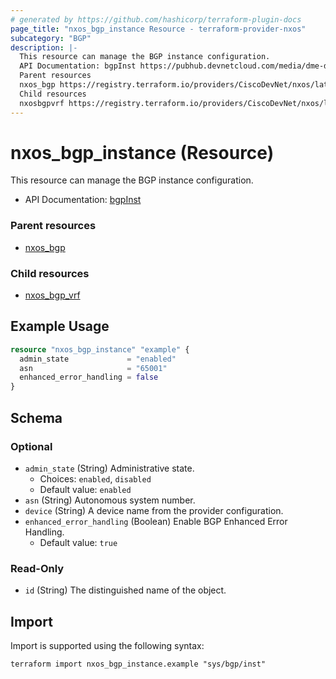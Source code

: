```yaml
---
# generated by https://github.com/hashicorp/terraform-plugin-docs
page_title: "nxos_bgp_instance Resource - terraform-provider-nxos"
subcategory: "BGP"
description: |-
  This resource can manage the BGP instance configuration.
  API Documentation: bgpInst https://pubhub.devnetcloud.com/media/dme-docs-10-2-2/docs/Routing%20and%20Forwarding/bgp:Inst/
  Parent resources
  nxos_bgp https://registry.terraform.io/providers/CiscoDevNet/nxos/latest/docs/resources/bgp
  Child resources
  nxosbgpvrf https://registry.terraform.io/providers/CiscoDevNet/nxos/latest/docs/resources/bgp_vrf
---
```


# nxos_bgp_instance (Resource)

This resource can manage the BGP instance configuration.

- API Documentation: [bgpInst](https://pubhub.devnetcloud.com/media/dme-docs-10-2-2/docs/Routing%20and%20Forwarding/bgp:Inst/)

### Parent resources

- [nxos_bgp](https://registry.terraform.io/providers/CiscoDevNet/nxos/latest/docs/resources/bgp)

### Child resources

- [nxos_bgp_vrf](https://registry.terraform.io/providers/CiscoDevNet/nxos/latest/docs/resources/bgp_vrf)

## Example Usage

```terraform
resource "nxos_bgp_instance" "example" {
  admin_state             = "enabled"
  asn                     = "65001"
  enhanced_error_handling = false
}
```

<!-- schema generated by tfplugindocs -->
## Schema

### Optional

- `admin_state` (String) Administrative state.
  - Choices: `enabled`, `disabled`
  - Default value: `enabled`
- `asn` (String) Autonomous system number.
- `device` (String) A device name from the provider configuration.
- `enhanced_error_handling` (Boolean) Enable BGP Enhanced Error Handling.
  - Default value: `true`

### Read-Only

- `id` (String) The distinguished name of the object.

## Import

Import is supported using the following syntax:

```shell
terraform import nxos_bgp_instance.example "sys/bgp/inst"
```
